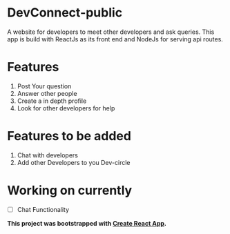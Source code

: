 # DevConnect-public
A website for developers to meet other developers and ask queries. This app is build with ReactJs as its front end and NodeJs for serving api routes.

# **Features**

 1. Post Your question
 2. Answer other people
 3. Create a in depth profile
 4. Look for other developers for help
 
 #   Features to be added
 
 1. Chat with developers
 2. Add other Developers to you Dev-circle
 
 # **Working on currently**
 
 - [ ] Chat Functionality


**This project was bootstrapped with [Create React App](https://github.com/facebookincubator/create-react-app).**
